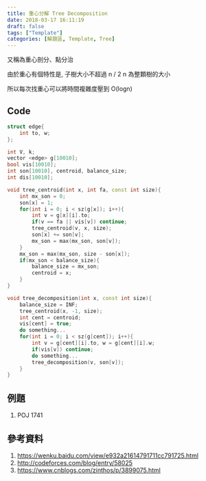 ```yaml
---
title: 重心分解 Tree Decomposition
date: 2018-03-17 16:11:19
draft: false
tags: ["Template"]
categories: [解題區, Template, Tree]
---
```

又稱為重心剖分、點分治

由於重心有個特性是, 子樹大小不超過 n / 2
n 為整顆樹的大小

所以每次找重心可以將時間複雜度壓到 O(logn)


## Code
```cpp
struct edge{
    int to, w;
};

int V, k;
vector <edge> g[10010];
bool vis[10010];
int son[10010], centroid, balance_size;
int dis[10010];

void tree_centroid(int x, int fa, const int size){
    int mx_son = 0;
    son[x] = 1;
    for(int i = 0; i < sz(g[x]); i++){
        int v = g[x][i].to;
        if(v == fa || vis[v]) continue;
        tree_centroid(v, x, size);
        son[x] += son[v];
        mx_son = max(mx_son, son[v]);
    }
    mx_son = max(mx_son, size - son[x]);
    if(mx_son < balance_size){
        balance_size = mx_son;
        centroid = x;
    }
}

void tree_decomposition(int x, const int size){
    balance_size = INF;
    tree_centroid(x, -1, size);
    int cent = centroid;
    vis[cent] = true;
    do something...
    for(int i = 0; i < sz(g[cent]); i++){
        int v = g[cent][i].to, w = g[cent][i].w;
        if(vis[v]) continue;
        do something...
        tree_decomposition(v, son[v]);
    }
}

```

## 例題
1. POJ 1741

## 參考資料
1. https://wenku.baidu.com/view/e932a21614791711cc791725.html
2. http://codeforces.com/blog/entry/58025
3. https://www.cnblogs.com/zinthos/p/3899075.html